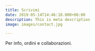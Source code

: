 ```yaml
---
title: Scrivimi
date: 2019-05-14T14:46:10.000+06:00
description: This is meta description
image: images/contact.jpg

---
```

Per info, ordini e collaborazioni.